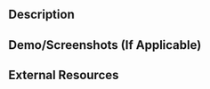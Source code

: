 ## Description

<!-- What does it do? -->

## Demo/Screenshots (If Applicable)

<!-- Anything that shows what happen -->

## External Resources

<!-- Any issues, docs, slack convos, etc... -->
